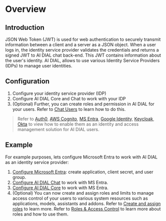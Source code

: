 # Overview

## Introduction

JSON Web Token (JWT) is used for web authentication to securely transmit information between a client and a server as a JSON object. When a user logs in, the identity service provider validates the credentials and returns a signed JWT to AI DIAL chat back-end. This JWT contains information about the user's identity. AI DIAL, allows to use various Identity Service Providers (IDPs) to manage user identities.

## Configuration

1. Configure your identity service provider (IDP)
2. Configure AI DIAL Core and Chat to work with your IDP
3. (Optional) Further, you can create roles and permission in AI DIAL for your users. Refer to [Chat Users](/Roles%20and%20Access%20Control/chat-users) to learn how to do this.

> Refer to [Auth0](./IDPs/auth0), [AWS Cognito](Web/IDPs/cognito), [MS Entra](Web/IDPs/entraID), [Google Identity](Web/IDPs/google), [Keycloak](Web/IDPs/keycloak), [Okta](Web/IDPs/okta) to view how to enable them as an identity and access management solution for AI DIAL users.

## Example

For example purposes, lets configure Microsoft Entra to work with AI DIAL as an identity service provider: 

1. [Configure Microsoft Entra](/Auth/Web/IDPs/entraID#configure-microsoft-entra-id): create application, client secret, and user group.
2. [Configure AI DIAL Chat](/Auth/Web/IDPs/entraID#ai-dial-chat-settings) to work with MS Entra.
3. [Configure AI DIAL Core](/Auth/Web/IDPs/entraID#ai-dial-core-settings) to work with MS Entra.
4. (Optional) You can now create and assign roles and limits to manage access control of your users to various system resources such as applications, models, assistants and addons. Refer to [Create and assign roles](/Auth/Web/IDPs/entraID#assignment-of-roles) to learn more. Refer to [Roles & Access Control](/Roles%20and%20Access%20Control/overview) to learn more about roles and how to use them. 

